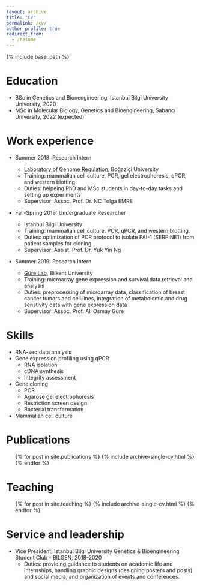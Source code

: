 ```yaml
---
layout: archive
title: "CV"
permalink: /cv/
author_profile: true
redirect_from:
  - /resume
---
```


{% include base_path %}

Education
======
* BSc in Genetics and Bionengineering, Istanbul Bilgi University University, 2020
* MSc in Molecular Biology, Genetics and Bioengineering, Sabancı University, 2022 (expected)


Work experience
======
* Summer 2018: Research Intern
  * [Laboratory of Genome Regulation](http://genreg.boun.edu.tr/), Boğaziçi University
  * Training: mammalian cell culture, PCR, gel electrophoresis, qPCR, and western blotting
  * Duties: helpeing PhD and MSc students in day-to-day tasks and setting up experiments
  * Supervisor: Assoc. Prof. Dr. NC Tolga EMRE

* Fall-Spring 2019: Undergraduate Researcher
  * Istanbul Bilgi University
  * Training: mammalian cell culture, PCR, qPCR, and western blotting.
  * Duties: optimization of PCR protocol to isolate PAI-1 (SERPINE1) from patient samples for cloning
  * Supervisor: Assist. Prof. Dr. Yuk Yin Ng

* Summer 2019: Research Intern
  * [Güre Lab](http://web2.bilkent.edu.tr/mbg/ali-osmay-gure/), Bilkent University
  * Training: microarray gene expression and survival data retrieval and analysis
  * Duties: preprocessing of microarray data, classification of breast cancer tumors and cell lines, integration of metabolomic and drug senstivity data with gene expression data 
  * Supervisor: Assoc. Prof. Ali Osmay Güre
  
Skills
======
* RNA-seq data analysis
* Gene expression profiling using qPCR
  * RNA isolation
  * cDNA synthesis
  * Integrity assessment
* Gene cloning
  * PCR
  * Agarose gel electrophoresis
  * Restriction screen design
  * Bacterial transformation
* Mammalian cell culture

Publications
======
  <ul>{% for post in site.publications %}
    {% include archive-single-cv.html %}
  {% endfor %}</ul>
  
Teaching
======
  <ul>{% for post in site.teaching %}
    {% include archive-single-cv.html %}
  {% endfor %}</ul>
  
Service and leadership
======
* Vice President, Istanbul Bilgi University Genetics & Bioengineering Student Club - BILGEN, 2018-2020
  * Duties: providing guidance to students on academic life and internships, handling graphic designs (designing posters and posts) and social media, and organization of events and conferences.
